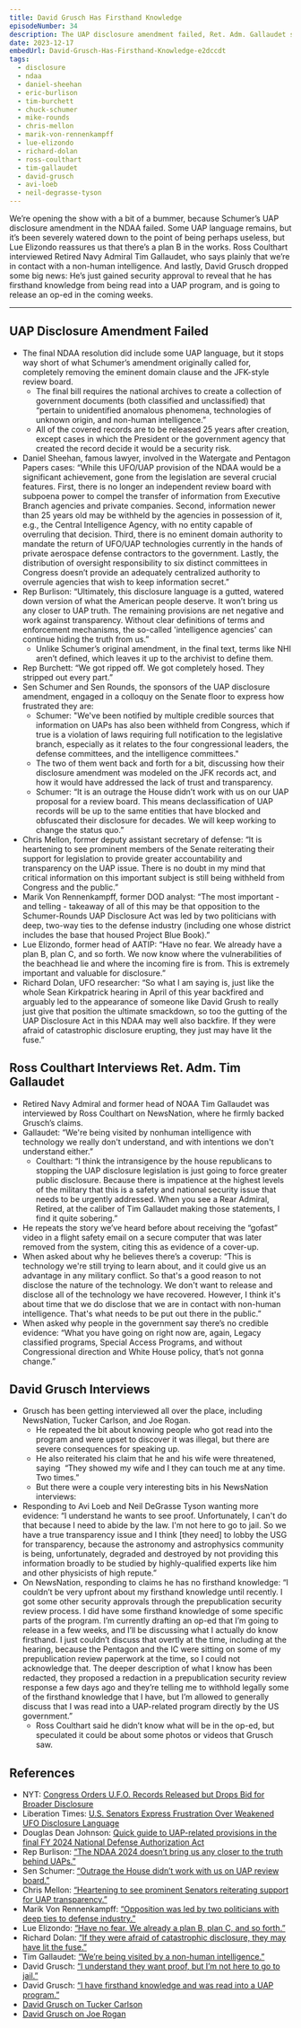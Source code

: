 ```yaml
---
title: David Grusch Has Firsthand Knowledge
episodeNumber: 34
description: The UAP disclosure amendment failed, Ret. Adm. Gallaudet says we’re in contact with NHI, and David Grusch reveals he was read into a UAP program.
date: 2023-12-17
embedUrl: David-Grusch-Has-Firsthand-Knowledge-e2dccdt
tags:
  - disclosure
  - ndaa
  - daniel-sheehan
  - eric-burlison
  - tim-burchett
  - chuck-schumer
  - mike-rounds
  - chris-mellon
  - marik-von-rennenkampff
  - lue-elizondo
  - richard-dolan
  - ross-coulthart
  - tim-gallaudet
  - david-grusch
  - avi-loeb
  - neil-degrasse-tyson
---
```


We’re opening the show with a bit of a bummer, because Schumer’s UAP disclosure amendment in the NDAA failed. Some UAP language remains, but it’s been severely watered down to the point of being perhaps useless, but Lue Elizondo reassures us that there’s a plan B in the works. Ross Coulthart interviewed Retired Navy Admiral Tim Gallaudet, who says plainly that we’re in contact with a non-human intelligence. And lastly, David Grusch dropped some big news: He’s just gained security approval to reveal that he has firsthand knowledge from being read into a UAP program, and is going to release an op-ed in the coming weeks.

---

## UAP Disclosure Amendment Failed

- The final NDAA resolution did include some UAP language, but it stops way short of what Schumer’s amendment originally called for, completely removing the eminent domain clause and the JFK-style review board.
  - The final bill requires the national archives to create a collection of government documents (both classified and unclassified) that “pertain to unidentified anomalous phenomena, technologies of unknown origin, and non-human intelligence.”
  - All of the covered records are to be released 25 years after creation, except cases in which the President or the government agency that created the record decide it would be a security risk.
- Daniel Sheehan, famous lawyer, involved in the Watergate and Pentagon Papers cases: “While this UFO/UAP provision of the NDAA would be a significant achievement, gone from the legislation are several crucial features. First, there is no longer an independent review board with subpoena power to compel the transfer of information from Executive Branch agencies and private companies. Second, information newer than 25 years old may be withheld by the agencies in possession of it, e.g., the Central Intelligence Agency, with no entity capable of overruling that decision. Third, there is no eminent domain authority to mandate the return of UFO/UAP technologies currently in the hands of private aerospace defense contractors to the government. Lastly, the distribution of oversight responsibility to six distinct committees in Congress doesn’t provide an adequately centralized authority to overrule agencies that wish to keep information secret.”
- Rep Burlison: “Ultimately, this disclosure language is a gutted, watered down version of what the American people deserve. It won’t bring us any closer to UAP truth. The remaining provisions are net negative and work against transparency. Without clear definitions of terms and enforcement mechanisms, the so-called 'intelligence agencies' can continue hiding the truth from us.”
  - Unlike Schumer’s original amendment, in the final text, terms like NHI aren’t defined, which leaves it up to the archivist to define them.
- Rep Burchett: “We got ripped off. We got completely hosed. They stripped out every part.”
- Sen Schumer and Sen Rounds, the sponsors of the UAP disclosure amendment, engaged in a colloquy on the Senate floor to express how frustrated they are:
  - Schumer: "We've been notified by multiple credible sources that information on UAPs has also been withheld from Congress, which if true is a violation of laws requiring full notification to the legislative branch, especially as it relates to the four congressional leaders, the defense committees, and the intelligence committees."
  - The two of them went back and forth for a bit, discussing how their disclosure amendment was modeled on the JFK records act, and how it would have addressed the lack of trust and transparency.
  - Schumer: “It is an outrage the House didn’t work with us on our UAP proposal for a review board. This means declassification of UAP records will be up to the same entities that have blocked and obfuscated their disclosure for decades. We will keep working to change the status quo.”
- Chris Mellon, former deputy assistant secretary of defense: “It is heartening to see prominent members of the Senate reiterating their support for legislation to provide greater accountability and transparency on the UAP issue. There is no doubt in my mind that critical information on this important subject is still being withheld from Congress and the public.”
- Marik Von Rennenkampff, former DOD analyst: “The most important - and telling - takeaway of all of this may be that opposition to the Schumer-Rounds UAP Disclosure Act was led by two politicians with deep, two-way ties to the defense industry (including one whose district includes the base that housed Project Blue Book).”
- Lue Elizondo, former head of AATIP: “Have no fear. We already have a plan B, plan C, and so forth. We now know where the vulnerabilities of the beachhead lie and where the incoming fire is from. This is extremely important and valuable for disclosure.”
- Richard Dolan, UFO researcher: “So what I am saying is, just like the whole Sean Kirkpatrick hearing in April of this year backfired and arguably led to the appearance of someone like David Grush to really just give that position the ultimate smackdown, so too the gutting of the UAP Disclosure Act in this NDAA may well also backfire. If they were afraid of catastrophic disclosure erupting, they just may have lit the fuse.”

## Ross Coulthart Interviews Ret. Adm. Tim Gallaudet

- Retired Navy Admiral and former head of NOAA Tim Gallaudet was interviewed by Ross Coulthart on NewsNation, where he firmly backed Grusch’s claims.
- Gallaudet: “We're being visited by nonhuman intelligence with technology we really don't understand, and with intentions we don't understand either.”
  - Coulthart: “I think the intransigence by the house republicans to stopping the UAP disclosure legislation is just going to force greater public disclosure. Because there is impatience at the highest levels of the military that this is a safety and national security issue that needs to be urgently addressed. When you see a Rear Admiral, Retired, at the caliber of Tim Gallaudet making those statements, I find it quite sobering.”
- He repeats the story we’ve heard before about receiving the “gofast” video in a flight safety email on a secure computer that was later removed from the system, citing this as evidence of a cover-up.
- When asked about why he believes there’s a coverup: “This is technology we're still trying to learn about, and it could give us an advantage in any military conflict. So that's a good reason to not disclose the nature of the technology. We don't want to release and disclose all of the technology we have recovered. However, I think it's about time that we do disclose that we are in contact with non-human intelligence. That's what needs to be put out there in the public.”
- When asked why people in the government say there’s no credible evidence: “What you have going on right now are, again, Legacy classified programs, Special Access Programs, and without Congressional direction and White House policy, that’s not gonna change.”

## David Grusch Interviews

- Grusch has been getting interviewed all over the place, including NewsNation, Tucker Carlson, and Joe Rogan.
  - He repeated the bit about knowing people who got read into the program and were upset to discover it was illegal, but there are severe consequences for speaking up.
  - He also reiterated his claim that he and his wife were threatened, saying  “They showed my wife and I they can touch me at any time. Two times.”
  - But there were a couple very interesting bits in his NewsNation interviews:
- Responding to Avi Loeb and Neil DeGrasse Tyson wanting more evidence: “I understand he wants to see proof. Unfortunately, I can't do that because I need to abide by the law. I'm not here to go to jail. So we have a true transparency issue and I think [they need] to lobby the USG for transparency, because the astronomy and astrophysics community is being, unfortunately, degraded and destroyed by not providing this information broadly to be studied by highly-qualified experts like him and other physicists of high repute.”
- On NewsNation, responding to claims he has no firsthand knowledge: “I couldn’t be very upfront about my firsthand knowledge until recently. I got some other security approvals through the prepublication security review process. I did have some firsthand knowledge of some specific parts of the program. I’m currently drafting an op-ed that I’m going to release in a few weeks, and I’ll be discussing what I actually do know firsthand. I just couldn’t discuss that overtly at the time, including at the hearing, because the Pentagon and the IC were sitting on some of my prepublication review paperwork at the time, so I could not acknowledge that. The deeper description of what I know has been redacted, they proposed a redaction in a prepublication security review response a few days ago and they’re telling me to withhold legally some of the firsthand knowledge that I have, but I’m allowed to generally discuss that I was read into a UAP-related program directly by the US government.”
  - Ross Coulthart said he didn’t know what will be in the op-ed, but speculated it could be about some photos or videos that Grusch saw.

## References

- NYT: [Congress Orders U.F.O. Records Released but Drops Bid for Broader Disclosure](https://www.nytimes.com/2023/12/14/us/politics/congress-ufos-defense-pentagon.html)
- Liberation Times: [U.S. Senators Express Frustration Over Weakened UFO Disclosure Language](https://www.liberationtimes.com/home/us-senators-express-frustration-over-weakened-ufo-disclosure-language)
- Douglas Dean Johnson: [Quick guide to UAP-related provisions in the final FY 2024 National Defense Authorization Act](https://douglasjohnson.ghost.io/quick-guide-to-uap-related-provisions-in-the-final-fy-2024-national-defense-authorization-act/)
- Rep Burlison: [“The NDAA 2024 doesn’t bring us any closer to the truth behind UAPs.”](https://twitter.com/RepEricBurlison/status/1734333174400889105)
- Sen Schumer: [“Outrage the House didn’t work with us on UAP review board.”](https://twitter.com/SenSchumer/status/1735006291808969029)
- Chris Mellon: [“Heartening to see prominent Senators reiterating support for UAP transparency.”](https://twitter.com/ChrisKMellon/status/1735072989492731951)
- Marik Von Rennenkampff: [“Opposition was led by two politicians with deep ties to defense industry.”](https://twitter.com/MvonRen/status/1732627450558087298)
- Lue Elizondo: [“Have no fear. We already a plan B, plan C, and so forth.”](https://twitter.com/LueElizondo/status/1731854062717645075)
- Richard Dolan: [“If they were afraid of catastrophic disclosure, they may have lit the fuse.”](https://www.youtube.com/live/dFEH6GW4Go8?si=-jumZyfUFZ7-CA2C&t=3060)
- Tim Gallaudet: [“We’re being visited by a non-human intelligence.”](https://twitter.com/TheUfoJoe/status/1735086780767232077)
- David Grusch: [“I understand they want proof, but I’m not here to go to jail.”](https://twitter.com/TheUfoJoe/status/1735810746330878022)
- David Grusch: [“I have firsthand knowledge and was read into a UAP program.”](https://twitter.com/MikeColangelo/status/1734357199206375903)
- [David Grusch on Tucker Carlson](https://twitter.com/TuckerCarlson/status/1735083523050975277)
- [David Grusch on Joe Rogan](https://ogjre.com/episode/2065-david-grusch)
